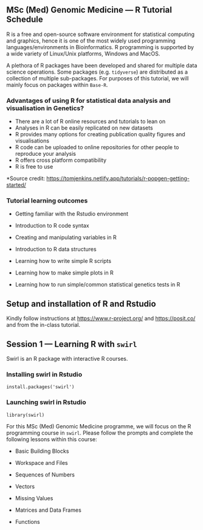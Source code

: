## MSc (Med) Genomic Medicine — R Tutorial Schedule 

R is a free and open-source software environment for statistical computing and graphics, hence it is one of the most widely used programming languages/environments in Bioinformatics. R programming is supported by a wide variety of Linux/Unix platforms, Windows and MacOS. 

A plethora of R packages have been developed and shared for multiple data science operations. Some packages (e.g. ``tidyverse``) are distributed as a collection of multiple sub-packages. For purposes of this tutorial, we will mainly focus on packages within ``Base-R``. 


### Advantages of using R for statistical data analysis and visualisation in Genetics? 

- There are a lot of R online resources and tutorials to lean on
- Analyses in R can be easily replicated on new datasets
- R provides many options for creating publication quality figures and visualisations
- R code can be uploaded to online repositories for other people to reproduce your analysis
- R offers cross platform compatibility
- R is free to use

*Source credit: https://tomjenkins.netlify.app/tutorials/r-popgen-getting-started/


### Tutorial learning outcomes
- Getting familiar with the Rstudio environment

- Introduction to R code syntax

- Creating and manipulating variables in R

- Introduction to R data structures

- Learning how to write simple R scripts

- Learning how to make simple plots in R 

- Learning how to run simple/common statistical genetics tests in R



## Setup and installation of R and Rstudio
Kindly follow instructions at https://www.r-project.org/ and https://posit.co/ and from the in-class tutorial.

## Session 1 — Learning R with ``swirl``

Swirl is an R package with interactive R courses. 

### Installing swirl in Rstudio

```
install.packages('swirl')
```

### Launching swirl in Rstudio

```
library(swirl)
```

For this MSc (Med) Genomic Medicine programme, we will focus on the R programming course in ``swirl``. Please follow the prompts and complete the following lessons within this course:

- Basic Building Blocks 

- Workspace and Files   

- Sequences of Numbers 

- Vectors 

- Missing Values

- Matrices and Data Frames

- Functions 
